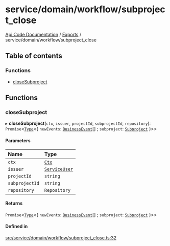 # service/domain/workflow/subproject\_close
 
[Api Code Documentation](../README.md) / [Exports](../modules.md) / service/domain/workflow/subproject\_close

## Table of contents

### Functions

- [closeSubproject](service_domain_workflow_subproject_close.md#closesubproject)

## Functions

### closeSubproject

▸ **closeSubproject**(`ctx`, `issuer`, `projectId`, `subprojectId`, `repository`): `Promise`\<[`Type`](result.md#type)\<\{ `newEvents`: [`BusinessEvent`](service_domain_business_event.md#businessevent)[] ; `subproject`: [`Subproject`](../interfaces/service_domain_workflow_subproject.Subproject.md)  }\>\>

#### Parameters

| Name | Type |
| :------ | :------ |
| `ctx` | [`Ctx`](../interfaces/lib_ctx.Ctx.md) |
| `issuer` | [`ServiceUser`](../interfaces/service_domain_organization_service_user.ServiceUser.md) |
| `projectId` | `string` |
| `subprojectId` | `string` |
| `repository` | `Repository` |

#### Returns

`Promise`\<[`Type`](result.md#type)\<\{ `newEvents`: [`BusinessEvent`](service_domain_business_event.md#businessevent)[] ; `subproject`: [`Subproject`](../interfaces/service_domain_workflow_subproject.Subproject.md)  }\>\>

#### Defined in

[src/service/domain/workflow/subproject_close.ts:32](https://github.com/openkfw/TruBudget/blob/d07ad94/api/src/service/domain/workflow/subproject_close.ts#L32)
